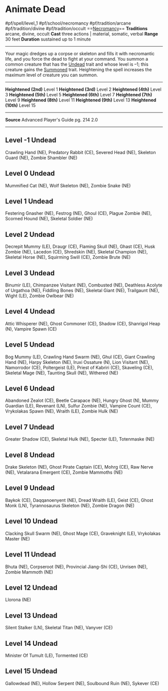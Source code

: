 # Animate Dead
#pf/spell/level_1 #pf/school/necromancy #pf/tradition/arcane #pf/tradition/divine #pf/tradition/occult 
==[Necromancy](../../../Traits/Necromancy.md)==
**Traditions** arcane, divine, occult
**Cast** three actions | material, somatic, verbal
**Range** 30 feet
**Duration** sustained up to 1 minute

---
Your magic dredges up a corpse or skeleton and fills it with necromantic life, and you force the dead to fight at your command. You summon a common creature that has the [Undead](../../../Traits/Undead.md) trait and whose level is –1; this creature gains the [Summoned](../../../Traits/Summoned.md) trait. Heightening the spell increases the maximum level of creature you can summon.

---
**Heightened (2nd)** Level 1
**Heightened (3rd)** Level 2
**Heightened (4th)** Level 3
**Heightened (5th)** Level 5
**Heightened (6th)** Level 7
**Heightened (7th)** Level 9
**Heightened (8th)** Level 11
**Heightened (9th)** Level 13
**Heightened (10th)** Level 15

---
**Source** Advanced Player's Guide pg. 214 2.0

---

## Level -1 Undead
Crawling Hand (NE), Predatory Rabbit (CE), Severed Head (NE), Skeleton Guard (NE), Zombie Shambler (NE)
## Level 0 Undead
Mummified Cat (NE), Wolf Skeleton (NE), Zombie Snake (NE)
## Level 1 Undead
Festering Gnasher (NE), Festrog (NE), Ghoul (CE), Plague Zombie (NE), Scorned Hound (NE), Skeletal Soldier (NE)
## Level 2 Undead
Decrepit Mummy (LE), Draugr (CE), Flaming Skull (NE), Ghast (CE), Husk Zombie (NE), Lacedon (CE), Shredskin (NE), Skeletal Champion (NE), Skeletal Horse (NE), Squirming Swill (CE), Zombie Brute (NE)
## Level 3 Undead
Binumir (LE), Chimpanzee Visitant (NE), Combusted (NE), Deathless Acolyte of Urgathoa (NE), Fiddling Bones (NE), Skeletal Giant (NE), Trailgaunt (NE), Wight (LE), Zombie Owlbear (NE)
## Level 4 Undead
Attic Whisperer (NE), Ghost Commoner (CE), Shadow (CE), Shanrigol Heap (N), Vampire Spawn (CE)
## Level 5 Undead
Bog Mummy (LE), Crawling Hand Swarm (NE), Ghul (CE), Giant Crawling Hand (NE), Harpy Skeleton (NE), Iruxi Ossature (N), Lion Visitant (NE), Namorrodor (CE), Poltergeist (LE), Priest of Kabriri (CE), Skaveling (CE), Skeletal Mage (NE), Taunting Skull (NE), Withered (NE)
## Level 6 Undead
Abandoned Zealot (CE), Beetle Carapace (NE), Hungry Ghost (N), Mummy Guardian (LE), Revenant (LN), Sulfur Zombie (NE), Vampire Count (CE), Vrykolakas Spawn (NE), Wraith (LE), Zombie Hulk (NE)
## Level 7 Undead
Greater Shadow (CE), Skeletal Hulk (NE), Specter (LE), Totenmaske (NE)
## Level 8 Undead
Drake Skeleton (NE), Ghost Pirate Captain (CE), Mohrg (CE), Raw Nerve (NE), Vetalarana Emergent (CE), Zombie Mammoths (NE)
## Level 9 Undead
Baykok (CE), Daqqanoenyent (NE), Dread Wraith (LE), Geist (CE), Ghost Monk (LN), Tyrannosaurus Skeleton (NE), Zombie Dragon (NE)
## Level 10 Undead
Clacking Skull Swarm (NE), Ghost Mage (CE), Graveknight (LE), Vrykolakas Master (NE)
## Level 11 Undead
Bhuta (NE), Corpseroot (NE), Provincial Jiang-Shi (CE), Unrisen (NE), Zombie Mammoth (NE)
## Level 12 Undead
Llorona (NE)
## Level 13 Undead
Silent Stalker (LN), Skeletal Titan (NE), Vanyver (CE)
## Level 14 Undead
Minister Of Tumult (LE), Tormented (CE)
## Level 15 Undead
Gallowdead (NE), Hollow Serpent (NE), Soulbound Ruin (NE), Sykever (CE)